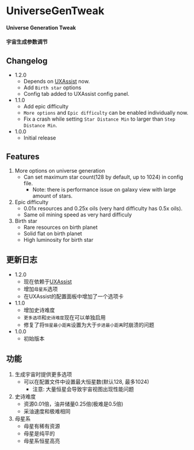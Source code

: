 # UniverseGenTweak

#### Universe Generation Tweak
#### 宇宙生成参数调节

## Changelog
* 1.2.0
  + Depends on [UXAssist](https://dsp.thunderstore.io/package/soarqin/UXAssist/) now.
  + Add `Birth star` options
  + Config tab added to UXAssist config panel.
* 1.1.0
  + Add epic difficulty
  + `More options` and `Epic difficulty` can be enabled individually now.
  + Fix a crash while setting `Star Distance Min` to larger than `Step Distance Min`.
* 1.0.0
  + Initial release

## Features
1. More options on universe generation
   * Can set maximum star count(128 by default, up to 1024) in config file.
     + Note: there is performance issue on galaxy view with large amount of stars.
2. Epic difficulty
   * 0.01x resources and 0.25x oils (very hard difficulty has 0.5x oils).
   * Same oil mining speed as very hard difficuly
3. Birth star
   * Rare resources on birth planet
   * Solid flat on birth planet
   * High luminosity for birth star

## 更新日志
* 1.2.0
  + 现在依赖于[UXAssist](https://dsp.thunderstore.io/package/soarqin/UXAssist/)
  + 增加`母星系`选项
  + 在UXAssist的配置面板中增加了一个选项卡
* 1.1.0
  + 增加史诗难度
  + `更多选项`和`史诗难度`现在可以单独启用
  + 修复了将`恒星最小距离`设置为大于`步进最小距离`时崩溃的问题
* 1.0.0
  + 初始版本

## 功能
1. 生成宇宙时提供更多选项
   * 可以在配置文件中设置最大恒星数(默认128, 最多1024)
     + 注意: 大量恒星会导致宇宙视图出现性能问题
2. 史诗难度
   * 资源0.01倍，油井储量0.25倍(极难是0.5倍)
   * 采油速度和极难相同
3. 母星系
   * 母星有稀有资源
   * 母星是纯平的
   * 母星系恒星高亮

